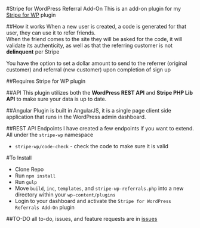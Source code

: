 #Stripe for WordPress Referral Add-On
This is an add-on plugin for my [Stripe for WP](https://github.com/royboy789/Stripe-for-WordPress) plugin

##How it works
When a new user is created, a code is generated for that user, they can use it to refer friends.  
When the friend comes to the site they will be asked for the code, it will validate its authenticity, as well as that the referring customer is not __delinquent__ per Stripe  
  
You have the option to set a dollar amount to send to the referrer (original customer) and referral (new customer) upon completion of sign up

##Requires Stripe for WP plugin

##API
This plugin utilizes both the __WordPress REST API__ and __Stripe PHP Lib API__ to make sure your data is up to date.

##Angular
Plugin is built in AngularJS, it is a single page client side application that runs in the WordPress admin dashboard.

##REST API Endpoints
I have created a few endpoints if you want to extend. All under the `stripe-wp` namespace  
+ `stripe-wp/code-check` - check the code to make sure it is valid

#To Install
+ Clone Repo
+ Run `npm install`
+ Run `gulp`
+ Move `build`, `inc`, `templates`, and `stripe-wp-referrals.php` into a new directory within your `wp-content/plugins`
+ Login to your dashboard and activate the `Stripe for WordPress Referrals Add-On` plugin

##TO-DO
all to-do, issues, and feature requests are in [issues](https://github.com/royboy789/Stripe-for-WordPress-Referrals/issues)